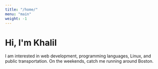 ```yaml
---
title: "/home/"
menu: "main"
weight: -1
---
```


# Hi, I'm Khalil

I am interested in web development, programming languages, Linux, and public transportation. On the weekends, catch me running around Boston.
